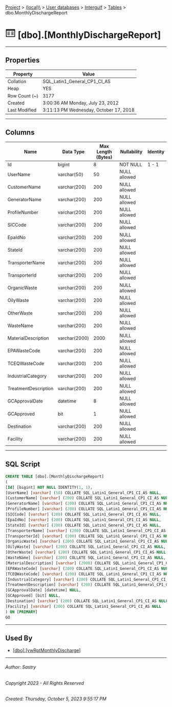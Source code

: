 #### 

[Project](../../../../index.md) > [(local)\\](../../../index.md) > [User databases](../../index.md) > [Intergulf](../index.md) > [Tables](Tables.md) > dbo.MonthlyDischargeReport

# ![Tables](../../../../Images/Table32.png) [dbo].[MonthlyDischargeReport]

---

## <a name="#properties"></a>Properties

| Property | Value |
|---|---|
| Collation | SQL_Latin1_General_CP1_CI_AS |
| Heap | YES |
| Row Count (~) | 3177 |
| Created | 3:00:36 AM Monday, July 23, 2012 |
| Last Modified | 3:11:13 PM Wednesday, October 17, 2018 |


---

## <a name="#columns"></a>Columns

| Name | Data Type | Max Length (Bytes) | Nullability | Identity |
|---|---|---|---|---|
| Id | bigint | 8 | NOT NULL | 1 - 1 |
| UserName | varchar(50) | 50 | NULL allowed |  |
| CustomerName | varchar(200) | 200 | NULL allowed |  |
| GeneratorName | varchar(200) | 200 | NULL allowed |  |
| ProfileNumber | varchar(200) | 200 | NULL allowed |  |
| SICCode | varchar(200) | 200 | NULL allowed |  |
| EpaIdNo | varchar(200) | 200 | NULL allowed |  |
| StateId | varchar(200) | 200 | NULL allowed |  |
| TransporterName | varchar(200) | 200 | NULL allowed |  |
| TransporterId | varchar(200) | 200 | NULL allowed |  |
| OrganicWaste | varchar(200) | 200 | NULL allowed |  |
| OilyWaste | varchar(200) | 200 | NULL allowed |  |
| OtherWaste | varchar(200) | 200 | NULL allowed |  |
| WasteName | varchar(200) | 200 | NULL allowed |  |
| MaterialDescription | varchar(2000) | 2000 | NULL allowed |  |
| EPAWasteCode | varchar(200) | 200 | NULL allowed |  |
| TCEQWasteCode | varchar(200) | 200 | NULL allowed |  |
| IndustrialCategory | varchar(200) | 200 | NULL allowed |  |
| TreatmentDescription | varchar(200) | 200 | NULL allowed |  |
| GCApprovalDate | datetime | 8 | NULL allowed |  |
| GCApproved | bit | 1 | NULL allowed |  |
| Destination | varchar(200) | 200 | NULL allowed |  |
| Facility | varchar(200) | 200 | NULL allowed |  |


---

## <a name="#sqlscript"></a>SQL Script

```sql
CREATE TABLE [dbo].[MonthlyDischargeReport]
(
[Id] [bigint] NOT NULL IDENTITY(1, 1),
[UserName] [varchar] (50) COLLATE SQL_Latin1_General_CP1_CI_AS NULL,
[CustomerName] [varchar] (200) COLLATE SQL_Latin1_General_CP1_CI_AS NULL,
[GeneratorName] [varchar] (200) COLLATE SQL_Latin1_General_CP1_CI_AS NULL,
[ProfileNumber] [varchar] (200) COLLATE SQL_Latin1_General_CP1_CI_AS NULL,
[SICCode] [varchar] (200) COLLATE SQL_Latin1_General_CP1_CI_AS NULL,
[EpaIdNo] [varchar] (200) COLLATE SQL_Latin1_General_CP1_CI_AS NULL,
[StateId] [varchar] (200) COLLATE SQL_Latin1_General_CP1_CI_AS NULL,
[TransporterName] [varchar] (200) COLLATE SQL_Latin1_General_CP1_CI_AS NULL,
[TransporterId] [varchar] (200) COLLATE SQL_Latin1_General_CP1_CI_AS NULL,
[OrganicWaste] [varchar] (200) COLLATE SQL_Latin1_General_CP1_CI_AS NULL,
[OilyWaste] [varchar] (200) COLLATE SQL_Latin1_General_CP1_CI_AS NULL,
[OtherWaste] [varchar] (200) COLLATE SQL_Latin1_General_CP1_CI_AS NULL,
[WasteName] [varchar] (200) COLLATE SQL_Latin1_General_CP1_CI_AS NULL,
[MaterialDescription] [varchar] (2000) COLLATE SQL_Latin1_General_CP1_CI_AS NULL,
[EPAWasteCode] [varchar] (200) COLLATE SQL_Latin1_General_CP1_CI_AS NULL,
[TCEQWasteCode] [varchar] (200) COLLATE SQL_Latin1_General_CP1_CI_AS NULL,
[IndustrialCategory] [varchar] (200) COLLATE SQL_Latin1_General_CP1_CI_AS NULL,
[TreatmentDescription] [varchar] (200) COLLATE SQL_Latin1_General_CP1_CI_AS NULL,
[GCApprovalDate] [datetime] NULL,
[GCApproved] [bit] NULL,
[Destination] [varchar] (200) COLLATE SQL_Latin1_General_CP1_CI_AS NULL,
[Facility] [varchar] (200) COLLATE SQL_Latin1_General_CP1_CI_AS NULL
) ON [PRIMARY]
GO

```


---

## <a name="#usedby"></a>Used By

* [[dbo].[vwRptMonthlyDischarge]](../Views/dbo_vwRptMonthlyDischarge.md)


---

###### Author:  Sastry

###### Copyright 2023 - All Rights Reserved

###### Created: Thursday, October 5, 2023 9:55:17 PM

